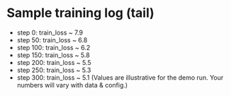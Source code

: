 # Sample training log (tail)
- step 0: train_loss ~ 7.9
- step 50: train_loss ~ 6.8
- step 100: train_loss ~ 6.2
- step 150: train_loss ~ 5.8
- step 200: train_loss ~ 5.5
- step 250: train_loss ~ 5.3
- step 300: train_loss ~ 5.1
(Values are illustrative for the demo run. Your numbers will vary with data & config.)
